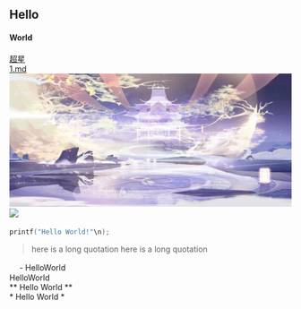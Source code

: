 ## Hello<br>
#### World<br>
[超星](http://jlu.fy.chaoxing.com/portal)<br>
[1.md](https://github.com/Dagny-l/helloworld/edit/main/1.md)<br>
![](https://github.com/Dagny-l/helloworld/blob/main/images/Screenshot_20200701_070157_com.tencent.swy.jpg)<br>
![](https://i02piccdn.sogoucdn.com/d8e819ceaa8517a4)<br>
```c
printf("Hello World!"\n);
```
<blockquote>
<p>here is a long quotation here is a long quotation</p>
</blockquote>　
- HelloWorld<br>
HelloWorld <br>
** Hello World **<br>
* Hello World *<br>

